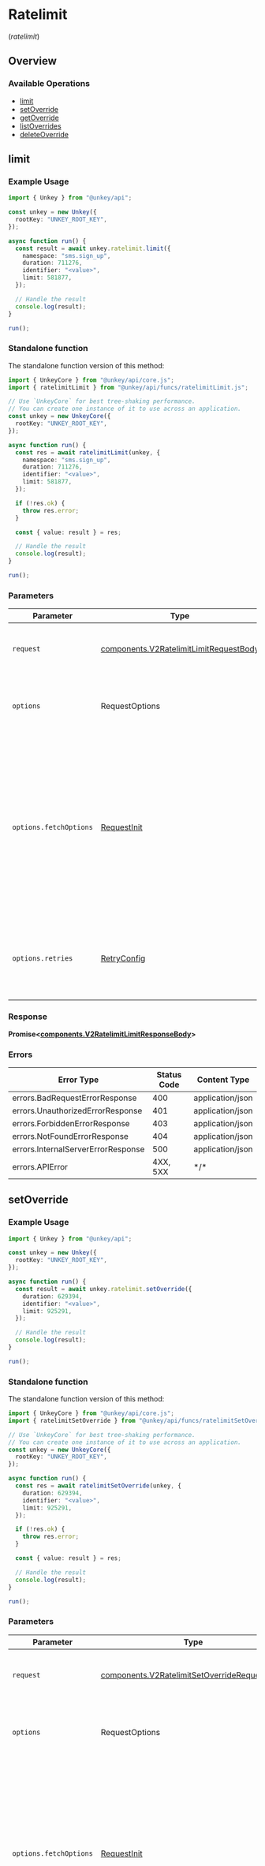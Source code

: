 # Ratelimit
(*ratelimit*)

## Overview

### Available Operations

* [limit](#limit)
* [setOverride](#setoverride)
* [getOverride](#getoverride)
* [listOverrides](#listoverrides)
* [deleteOverride](#deleteoverride)

## limit

### Example Usage

```typescript
import { Unkey } from "@unkey/api";

const unkey = new Unkey({
  rootKey: "UNKEY_ROOT_KEY",
});

async function run() {
  const result = await unkey.ratelimit.limit({
    namespace: "sms.sign_up",
    duration: 711276,
    identifier: "<value>",
    limit: 581877,
  });

  // Handle the result
  console.log(result);
}

run();
```

### Standalone function

The standalone function version of this method:

```typescript
import { UnkeyCore } from "@unkey/api/core.js";
import { ratelimitLimit } from "@unkey/api/funcs/ratelimitLimit.js";

// Use `UnkeyCore` for best tree-shaking performance.
// You can create one instance of it to use across an application.
const unkey = new UnkeyCore({
  rootKey: "UNKEY_ROOT_KEY",
});

async function run() {
  const res = await ratelimitLimit(unkey, {
    namespace: "sms.sign_up",
    duration: 711276,
    identifier: "<value>",
    limit: 581877,
  });

  if (!res.ok) {
    throw res.error;
  }

  const { value: result } = res;

  // Handle the result
  console.log(result);
}

run();
```

### Parameters

| Parameter                                                                                                                                                                      | Type                                                                                                                                                                           | Required                                                                                                                                                                       | Description                                                                                                                                                                    |
| ------------------------------------------------------------------------------------------------------------------------------------------------------------------------------ | ------------------------------------------------------------------------------------------------------------------------------------------------------------------------------ | ------------------------------------------------------------------------------------------------------------------------------------------------------------------------------ | ------------------------------------------------------------------------------------------------------------------------------------------------------------------------------ |
| `request`                                                                                                                                                                      | [components.V2RatelimitLimitRequestBody](../../models/components/v2ratelimitlimitrequestbody.md)                                                                               | :heavy_check_mark:                                                                                                                                                             | The request object to use for the request.                                                                                                                                     |
| `options`                                                                                                                                                                      | RequestOptions                                                                                                                                                                 | :heavy_minus_sign:                                                                                                                                                             | Used to set various options for making HTTP requests.                                                                                                                          |
| `options.fetchOptions`                                                                                                                                                         | [RequestInit](https://developer.mozilla.org/en-US/docs/Web/API/Request/Request#options)                                                                                        | :heavy_minus_sign:                                                                                                                                                             | Options that are passed to the underlying HTTP request. This can be used to inject extra headers for examples. All `Request` options, except `method` and `body`, are allowed. |
| `options.retries`                                                                                                                                                              | [RetryConfig](../../lib/utils/retryconfig.md)                                                                                                                                  | :heavy_minus_sign:                                                                                                                                                             | Enables retrying HTTP requests under certain failure conditions.                                                                                                               |

### Response

**Promise\<[components.V2RatelimitLimitResponseBody](../../models/components/v2ratelimitlimitresponsebody.md)\>**

### Errors

| Error Type                         | Status Code                        | Content Type                       |
| ---------------------------------- | ---------------------------------- | ---------------------------------- |
| errors.BadRequestErrorResponse     | 400                                | application/json                   |
| errors.UnauthorizedErrorResponse   | 401                                | application/json                   |
| errors.ForbiddenErrorResponse      | 403                                | application/json                   |
| errors.NotFoundErrorResponse       | 404                                | application/json                   |
| errors.InternalServerErrorResponse | 500                                | application/json                   |
| errors.APIError                    | 4XX, 5XX                           | \*/\*                              |

## setOverride

### Example Usage

```typescript
import { Unkey } from "@unkey/api";

const unkey = new Unkey({
  rootKey: "UNKEY_ROOT_KEY",
});

async function run() {
  const result = await unkey.ratelimit.setOverride({
    duration: 629394,
    identifier: "<value>",
    limit: 925291,
  });

  // Handle the result
  console.log(result);
}

run();
```

### Standalone function

The standalone function version of this method:

```typescript
import { UnkeyCore } from "@unkey/api/core.js";
import { ratelimitSetOverride } from "@unkey/api/funcs/ratelimitSetOverride.js";

// Use `UnkeyCore` for best tree-shaking performance.
// You can create one instance of it to use across an application.
const unkey = new UnkeyCore({
  rootKey: "UNKEY_ROOT_KEY",
});

async function run() {
  const res = await ratelimitSetOverride(unkey, {
    duration: 629394,
    identifier: "<value>",
    limit: 925291,
  });

  if (!res.ok) {
    throw res.error;
  }

  const { value: result } = res;

  // Handle the result
  console.log(result);
}

run();
```

### Parameters

| Parameter                                                                                                                                                                      | Type                                                                                                                                                                           | Required                                                                                                                                                                       | Description                                                                                                                                                                    |
| ------------------------------------------------------------------------------------------------------------------------------------------------------------------------------ | ------------------------------------------------------------------------------------------------------------------------------------------------------------------------------ | ------------------------------------------------------------------------------------------------------------------------------------------------------------------------------ | ------------------------------------------------------------------------------------------------------------------------------------------------------------------------------ |
| `request`                                                                                                                                                                      | [components.V2RatelimitSetOverrideRequestBody](../../models/components/v2ratelimitsetoverriderequestbody.md)                                                                   | :heavy_check_mark:                                                                                                                                                             | The request object to use for the request.                                                                                                                                     |
| `options`                                                                                                                                                                      | RequestOptions                                                                                                                                                                 | :heavy_minus_sign:                                                                                                                                                             | Used to set various options for making HTTP requests.                                                                                                                          |
| `options.fetchOptions`                                                                                                                                                         | [RequestInit](https://developer.mozilla.org/en-US/docs/Web/API/Request/Request#options)                                                                                        | :heavy_minus_sign:                                                                                                                                                             | Options that are passed to the underlying HTTP request. This can be used to inject extra headers for examples. All `Request` options, except `method` and `body`, are allowed. |
| `options.retries`                                                                                                                                                              | [RetryConfig](../../lib/utils/retryconfig.md)                                                                                                                                  | :heavy_minus_sign:                                                                                                                                                             | Enables retrying HTTP requests under certain failure conditions.                                                                                                               |

### Response

**Promise\<[components.V2RatelimitSetOverrideResponseBody](../../models/components/v2ratelimitsetoverrideresponsebody.md)\>**

### Errors

| Error Type                         | Status Code                        | Content Type                       |
| ---------------------------------- | ---------------------------------- | ---------------------------------- |
| errors.BadRequestErrorResponse     | 400                                | application/json                   |
| errors.UnauthorizedErrorResponse   | 401                                | application/json                   |
| errors.ForbiddenErrorResponse      | 403                                | application/json                   |
| errors.NotFoundErrorResponse       | 404                                | application/json                   |
| errors.InternalServerErrorResponse | 500                                | application/json                   |
| errors.APIError                    | 4XX, 5XX                           | \*/\*                              |

## getOverride

### Example Usage

```typescript
import { Unkey } from "@unkey/api";

const unkey = new Unkey({
  rootKey: "UNKEY_ROOT_KEY",
});

async function run() {
  const result = await unkey.ratelimit.getOverride({
    identifier: "<value>",
  });

  // Handle the result
  console.log(result);
}

run();
```

### Standalone function

The standalone function version of this method:

```typescript
import { UnkeyCore } from "@unkey/api/core.js";
import { ratelimitGetOverride } from "@unkey/api/funcs/ratelimitGetOverride.js";

// Use `UnkeyCore` for best tree-shaking performance.
// You can create one instance of it to use across an application.
const unkey = new UnkeyCore({
  rootKey: "UNKEY_ROOT_KEY",
});

async function run() {
  const res = await ratelimitGetOverride(unkey, {
    identifier: "<value>",
  });

  if (!res.ok) {
    throw res.error;
  }

  const { value: result } = res;

  // Handle the result
  console.log(result);
}

run();
```

### Parameters

| Parameter                                                                                                                                                                      | Type                                                                                                                                                                           | Required                                                                                                                                                                       | Description                                                                                                                                                                    |
| ------------------------------------------------------------------------------------------------------------------------------------------------------------------------------ | ------------------------------------------------------------------------------------------------------------------------------------------------------------------------------ | ------------------------------------------------------------------------------------------------------------------------------------------------------------------------------ | ------------------------------------------------------------------------------------------------------------------------------------------------------------------------------ |
| `request`                                                                                                                                                                      | [components.V2RatelimitGetOverrideRequestBody](../../models/components/v2ratelimitgetoverriderequestbody.md)                                                                   | :heavy_check_mark:                                                                                                                                                             | The request object to use for the request.                                                                                                                                     |
| `options`                                                                                                                                                                      | RequestOptions                                                                                                                                                                 | :heavy_minus_sign:                                                                                                                                                             | Used to set various options for making HTTP requests.                                                                                                                          |
| `options.fetchOptions`                                                                                                                                                         | [RequestInit](https://developer.mozilla.org/en-US/docs/Web/API/Request/Request#options)                                                                                        | :heavy_minus_sign:                                                                                                                                                             | Options that are passed to the underlying HTTP request. This can be used to inject extra headers for examples. All `Request` options, except `method` and `body`, are allowed. |
| `options.retries`                                                                                                                                                              | [RetryConfig](../../lib/utils/retryconfig.md)                                                                                                                                  | :heavy_minus_sign:                                                                                                                                                             | Enables retrying HTTP requests under certain failure conditions.                                                                                                               |

### Response

**Promise\<[components.V2RatelimitGetOverrideResponseBody](../../models/components/v2ratelimitgetoverrideresponsebody.md)\>**

### Errors

| Error Type                         | Status Code                        | Content Type                       |
| ---------------------------------- | ---------------------------------- | ---------------------------------- |
| errors.BadRequestErrorResponse     | 400                                | application/json                   |
| errors.UnauthorizedErrorResponse   | 401                                | application/json                   |
| errors.ForbiddenErrorResponse      | 403                                | application/json                   |
| errors.NotFoundErrorResponse       | 404                                | application/json                   |
| errors.InternalServerErrorResponse | 500                                | application/json                   |
| errors.APIError                    | 4XX, 5XX                           | \*/\*                              |

## listOverrides

### Example Usage

```typescript
import { Unkey } from "@unkey/api";

const unkey = new Unkey({
  rootKey: "UNKEY_ROOT_KEY",
});

async function run() {
  const result = await unkey.ratelimit.listOverrides({});

  // Handle the result
  console.log(result);
}

run();
```

### Standalone function

The standalone function version of this method:

```typescript
import { UnkeyCore } from "@unkey/api/core.js";
import { ratelimitListOverrides } from "@unkey/api/funcs/ratelimitListOverrides.js";

// Use `UnkeyCore` for best tree-shaking performance.
// You can create one instance of it to use across an application.
const unkey = new UnkeyCore({
  rootKey: "UNKEY_ROOT_KEY",
});

async function run() {
  const res = await ratelimitListOverrides(unkey, {});

  if (!res.ok) {
    throw res.error;
  }

  const { value: result } = res;

  // Handle the result
  console.log(result);
}

run();
```

### Parameters

| Parameter                                                                                                                                                                      | Type                                                                                                                                                                           | Required                                                                                                                                                                       | Description                                                                                                                                                                    |
| ------------------------------------------------------------------------------------------------------------------------------------------------------------------------------ | ------------------------------------------------------------------------------------------------------------------------------------------------------------------------------ | ------------------------------------------------------------------------------------------------------------------------------------------------------------------------------ | ------------------------------------------------------------------------------------------------------------------------------------------------------------------------------ |
| `request`                                                                                                                                                                      | [components.V2RatelimitListOverridesRequestBody](../../models/components/v2ratelimitlistoverridesrequestbody.md)                                                               | :heavy_check_mark:                                                                                                                                                             | The request object to use for the request.                                                                                                                                     |
| `options`                                                                                                                                                                      | RequestOptions                                                                                                                                                                 | :heavy_minus_sign:                                                                                                                                                             | Used to set various options for making HTTP requests.                                                                                                                          |
| `options.fetchOptions`                                                                                                                                                         | [RequestInit](https://developer.mozilla.org/en-US/docs/Web/API/Request/Request#options)                                                                                        | :heavy_minus_sign:                                                                                                                                                             | Options that are passed to the underlying HTTP request. This can be used to inject extra headers for examples. All `Request` options, except `method` and `body`, are allowed. |
| `options.retries`                                                                                                                                                              | [RetryConfig](../../lib/utils/retryconfig.md)                                                                                                                                  | :heavy_minus_sign:                                                                                                                                                             | Enables retrying HTTP requests under certain failure conditions.                                                                                                               |

### Response

**Promise\<[components.V2RatelimitListOverridesResponseBody](../../models/components/v2ratelimitlistoverridesresponsebody.md)\>**

### Errors

| Error Type                         | Status Code                        | Content Type                       |
| ---------------------------------- | ---------------------------------- | ---------------------------------- |
| errors.BadRequestErrorResponse     | 400                                | application/json                   |
| errors.UnauthorizedErrorResponse   | 401                                | application/json                   |
| errors.ForbiddenErrorResponse      | 403                                | application/json                   |
| errors.NotFoundErrorResponse       | 404                                | application/json                   |
| errors.InternalServerErrorResponse | 500                                | application/json                   |
| errors.APIError                    | 4XX, 5XX                           | \*/\*                              |

## deleteOverride

### Example Usage

```typescript
import { Unkey } from "@unkey/api";

const unkey = new Unkey({
  rootKey: "UNKEY_ROOT_KEY",
});

async function run() {
  const result = await unkey.ratelimit.deleteOverride({
    identifier: "<value>",
  });

  // Handle the result
  console.log(result);
}

run();
```

### Standalone function

The standalone function version of this method:

```typescript
import { UnkeyCore } from "@unkey/api/core.js";
import { ratelimitDeleteOverride } from "@unkey/api/funcs/ratelimitDeleteOverride.js";

// Use `UnkeyCore` for best tree-shaking performance.
// You can create one instance of it to use across an application.
const unkey = new UnkeyCore({
  rootKey: "UNKEY_ROOT_KEY",
});

async function run() {
  const res = await ratelimitDeleteOverride(unkey, {
    identifier: "<value>",
  });

  if (!res.ok) {
    throw res.error;
  }

  const { value: result } = res;

  // Handle the result
  console.log(result);
}

run();
```

### Parameters

| Parameter                                                                                                                                                                      | Type                                                                                                                                                                           | Required                                                                                                                                                                       | Description                                                                                                                                                                    |
| ------------------------------------------------------------------------------------------------------------------------------------------------------------------------------ | ------------------------------------------------------------------------------------------------------------------------------------------------------------------------------ | ------------------------------------------------------------------------------------------------------------------------------------------------------------------------------ | ------------------------------------------------------------------------------------------------------------------------------------------------------------------------------ |
| `request`                                                                                                                                                                      | [components.V2RatelimitDeleteOverrideRequestBody](../../models/components/v2ratelimitdeleteoverriderequestbody.md)                                                             | :heavy_check_mark:                                                                                                                                                             | The request object to use for the request.                                                                                                                                     |
| `options`                                                                                                                                                                      | RequestOptions                                                                                                                                                                 | :heavy_minus_sign:                                                                                                                                                             | Used to set various options for making HTTP requests.                                                                                                                          |
| `options.fetchOptions`                                                                                                                                                         | [RequestInit](https://developer.mozilla.org/en-US/docs/Web/API/Request/Request#options)                                                                                        | :heavy_minus_sign:                                                                                                                                                             | Options that are passed to the underlying HTTP request. This can be used to inject extra headers for examples. All `Request` options, except `method` and `body`, are allowed. |
| `options.retries`                                                                                                                                                              | [RetryConfig](../../lib/utils/retryconfig.md)                                                                                                                                  | :heavy_minus_sign:                                                                                                                                                             | Enables retrying HTTP requests under certain failure conditions.                                                                                                               |

### Response

**Promise\<[components.V2RatelimitDeleteOverrideResponseBody](../../models/components/v2ratelimitdeleteoverrideresponsebody.md)\>**

### Errors

| Error Type                         | Status Code                        | Content Type                       |
| ---------------------------------- | ---------------------------------- | ---------------------------------- |
| errors.BadRequestErrorResponse     | 400                                | application/json                   |
| errors.UnauthorizedErrorResponse   | 401                                | application/json                   |
| errors.ForbiddenErrorResponse      | 403                                | application/json                   |
| errors.NotFoundErrorResponse       | 404                                | application/json                   |
| errors.InternalServerErrorResponse | 500                                | application/json                   |
| errors.APIError                    | 4XX, 5XX                           | \*/\*                              |